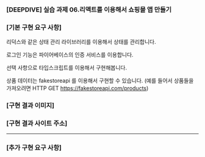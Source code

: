 ### [DEEPDIVE] 실습 과제 06.리액트를 이용해서 쇼핑몰 앱 만들기

### [기본 구현 요구 사항]

리덕스와 같은 상태 관리 라이브러리를 이용해서 상태를 관리합니다.

로그인 기능은 파이어베이스의 인증 서비스를 이용합니다.

선택 사항으로 타입스크립트를 이용해서 구현해봅니다.

상품 데이터는 fakestoreapi 를 이용해서 구현할 수 있습니다. (예를 들어서 상품들을 가져오려면 HTTP GET https://fakestoreapi.com/products)

### [구현 결과 이미지]

### [구현 결과 사이트 주소]

---

### [추가 구현 요구 사항]